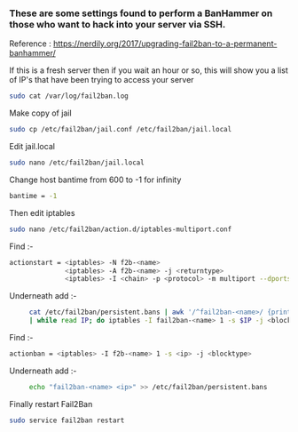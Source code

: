 ### These are some settings found to perform a BanHammer on those who want to hack into your server via SSH.
Reference : https://nerdily.org/2017/upgrading-fail2ban-to-a-permanent-banhammer/


If this is a fresh server then if you wait an hour or so, this will show you a list of IP's that have been trying to access your server
```sh
sudo cat /var/log/fail2ban.log
```
Make copy of jail
```sh
sudo cp /etc/fail2ban/jail.conf /etc/fail2ban/jail.local
```
Edit jail.local
```sh
sudo nano /etc/fail2ban/jail.local
```
Change host bantime from 600 to -1 for infinity
```sh
bantime = -1
```
Then edit iptables
```sh
sudo nano /etc/fail2ban/action.d/iptables-multiport.conf
```
Find :-
```sh
actionstart = <iptables> -N f2b-<name>
              <iptables> -A f2b-<name> -j <returntype>
              <iptables> -I <chain> -p <protocol> -m multiport --dports <port> -j f2b-<name>
```
Underneath add :-
```sh
     cat /etc/fail2ban/persistent.bans | awk '/^fail2ban-<name>/ {print $2}' \
     | while read IP; do iptables -I fail2ban-<name> 1 -s $IP -j <blocktype>; done
```
Find :-
```sh
actionban = <iptables> -I f2b-<name> 1 -s <ip> -j <blocktype>
```
Underneath add :-
```sh
     echo "fail2ban-<name> <ip>" >> /etc/fail2ban/persistent.bans
```
Finally restart Fail2Ban
```sh
sudo service fail2ban restart
```


